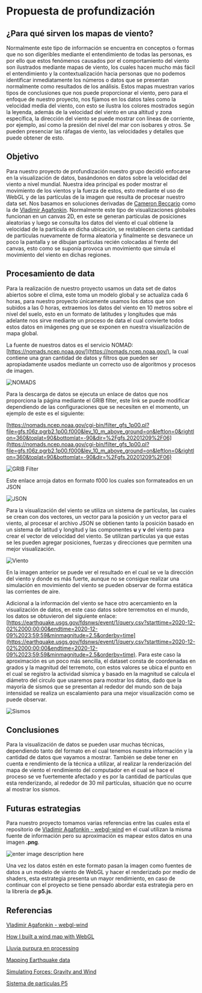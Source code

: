 ﻿# Propuesta de profundización
## ¿Para qué sirven los mapas de viento?
Normalmente este tipo de información se encuentra en conceptos o formas que no son digeribles mediante el entendimiento de todas las personas, es por ello que estos fenómenos causados por el comportamiento del viento son ilustrados mediante mapas de viento, los cuales hacen mucho más fácil el entendimiento y la contextualización hacia personas que no podemos identificar inmediatamente los números o datos que se presentan normalmente como resultados de los análisis.
Estos mapas muestran varios tipos de conclusiones que nos puede proporcionar el viento, pero para el enfoque de nuestro proyecto, nos fijamos en los datos tales como la velocidad media del viento, con esto se ilustra los colores mostrados según la leyenda, además de la velocidad del viento en una altitud y zona específica, la dirección del viento se puede mostrar con líneas de corriente, por ejemplo, así como la presión del nivel del mar con isobares y otros. Se pueden presenciar las ráfagas de viento, las velocidades y detalles que puede obtener de esto.
## Objetivo
Para nuestro proyecto de profundización nuestro grupo decidió enfocarse en la visualización de datos, basándonos en datos sobre la velocidad del viento a nivel mundial. Nuestra idea principal es poder mostrar el movimiento de los vientos y la fuerza de estos, esto mediante el uso de WebGL y de las partículas de la imagen que resulta de procesar nuestro data set. Nos basamos en soluciones derivadas de [Cameron Beccario](https://earth.nullschool.net/) como la de [Vladimir Agafonkin](https://mapbox.github.io/webgl-wind/demo/).
Normalmente este tipo de visualizaciones globales funcionan en un canvas 2D, en este se generan partículas de posiciones aleatorias y luego se consulta los datos del viento el cual obtiene la velocidad de la partícula en dicha ubicación, se restablecen cierta cantidad de partículas nuevamente de forma aleatoria y finalmente se desvanece un poco la pantalla y se dibujan partículas recién colocadas al frente del canvas, esto como se suponía provoca un movimiento que simula el movimiento del viento en dichas regiones.
## Procesamiento de data
Para la realización de nuestro proyecto usamos un data set de datos abiertos sobre el clima, este toma un modelo global y se actualiza cada 6 horas, para nuestro proyecto únicamente usamos los datos que son subidos a las 0 horas, extraemos los datos del viento en 10 metros sobre el nivel del suelo, esto en un formato de latitudes y longitudes que más adelante nos sirve mediante un proceso de data el cual convierte todos estos datos en imágenes png que se exponen en nuestra visualización de mapa global.

La fuente de nuestros datos es el servicio NOMAD: [https://nomads.ncep.noaa.gov/](https://nomads.ncep.noaa.gov/), la cual contiene una gran cantidad de datos y filtros que pueden ser apropiadamente usados mediante un correcto uso de algoritmos y procesos de imagen.

![NOMADS](https://kuwago-files.s3.amazonaws.com/NOMAD.png)

Para la descarga de datos se ejecuta un enlace de datos que nos proporciona la página mediante el GRIB filter, este link se puede modificar dependiendo de las configuraciones que se necesiten en el momento, un ejemplo de este es el siguiente:

[https://nomads.ncep.noaa.gov/cgi-bin/filter_gfs_1p00.pl?file=gfs.t06z.pgrb2.1p00.f000&lev_10_m_above_ground=on&leftlon=0&rightlon=360&toplat=90&bottomlat=-90&dir=%2Fgfs.20201209%2F06](https://nomads.ncep.noaa.gov/cgi-bin/filter_gfs_1p00.pl?file=gfs.t06z.pgrb2.1p00.f000&lev_10_m_above_ground=on&leftlon=0&rightlon=360&toplat=90&bottomlat=-90&dir=%2Fgfs.20201209%2F06)

![GRIB Filter](https://kuwago-files.s3.amazonaws.com/GRIB.png)

Este enlace arroja datos en formato f000 los cuales son formateados en un JSON


![JSON](https://kuwago-files.s3.amazonaws.com/JSON.png)

Para la visualización del viento se utiliza un sistema de partículas, las cuales se crean con dos vectores, un vector para la posición y un vector para el viento, al procesar el archivo JSON se obtienen tanto la posición basado en un sistema de latitud y longitud y las componentes **u** y **v** del viento para crear el vector de velocidad del viento. Se utilizan partículas ya que estas se les pueden agregar posiciones, fuerzas y direcciones que permiten una mejor visualización.

![Viento](https://kuwago-files.s3.amazonaws.com/res_1.png)

En la imagen anterior se puede ver el resultado en el cual se ve la dirección del viento y donde es más fuerte, aunque no se consigue realizar una simulación en movimiento del viento se pueden observar de forma estática  las corrientes de aire. 

Adicional a la información del viento se hace otro acercamiento en la visualización de datos, en este caso datos sobre terremotos en el mundo, los datos se obtuvieron del siguiente enlace:
[https://earthquake.usgs.gov/fdsnws/event/1/query.csv?starttime=2020-12-02%2000:00:00&endtime=2020-12-09%2023:59:59&minmagnitude=2.5&orderby=time](https://earthquake.usgs.gov/fdsnws/event/1/query.csv?starttime=2020-12-02%2000:00:00&endtime=2020-12-09%2023:59:59&minmagnitude=2.5&orderby=time). 
Para este caso la aproximación es un poco más sencilla, el dataset consta de coordenadas en grados y la magnitud del terremoto, con estos valores se ubica el punto en el cual se registro la actividad sísmica y basado en la magnitud se calcula el diámetro del circulo que usaremos para mostrar los datos, dado que la mayoría de sismos que se presentan al rededor del mundo son de baja intensidad se realiza un escalamiento para una mejor visualización como se puede observar.

![Sismos](https://kuwago-files.s3.amazonaws.com/res_2.png)

## Conclusiones
Para la visualización de datos se pueden usar muchas técnicas, dependiendo tanto del formato en el cual tenemos nuestra información y la cantidad de datos que vayamos a mostrar. También se debe tener en cuenta e rendimiento de la técnica a utilizar, al realizar la renderización del mapa de viento el rendimiento del computador en el cual se hace el proceso se ve fuertemente afectado y es por la cantidad de partículas que esta renderizando, al rededor de 30 mil partículas, situación que no ocurre al mostrar los sismos.

## Futuras estrategias
Para nuestro proyecto tomamos varias referencias entre las cuales esta el repositorio de [Vladimir Agafonkin - webgl-wind](https://github.com/mapbox/webgl-wind) en el cual utilizan la misma fuente de información pero su aproximación es mapear estos datos en una imagen **.png**.

![enter image description here](https://kuwago-files.s3.amazonaws.com/wind.png)

Una vez los datos estén en este formato pasan la imagen como fuentes de datos a un modelo de viento de  WebGL y hacer el renderizado por medio de shaders, esta estrategia presenta un mayor rendimiento, en caso de continuar con el proyecto se tiene pensado abordar esta estrategia pero en la librería de **p5.js**.



## Referencias
[Vladimir Agafonkin - webgl-wind](https://github.com/mapbox/webgl-wind)

[How I built a wind map with WebGL](https://blog.mapbox.com/how-i-built-a-wind-map-with-webgl-b63022b5537f)

[Lluvia purpura en processing](https://youtu.be/KkyIDI6rQJI?list=PLRqwX-V7Uu6ZiZxtDDRCi6uhfTH4FilpH)

[Mapping Earthquake data](https://youtu.be/ZiYdOwOrGyc?list=PLRqwX-V7Uu6a-SQiI4RtIwuOrLJGnel0r)

[Simulating Forces: Gravity and Wind](https://youtu.be/Uibl0UE4VH8)

[Sistema de particulas P5](https://p5js.org/es/examples/simulate-particle-system.html)



